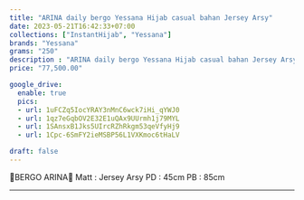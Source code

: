 ```yaml
---
title: "ARINA daily bergo Yessana Hijab casual bahan Jersey Arsy"
date: 2023-05-21T16:42:33+07:00
collections: ["InstantHijab", "Yessana"]
brands: "Yessana"
grams: "250"
description : "ARINA daily bergo Yessana Hijab casual bahan Jersey Arsy"
price: "77,500.00"

google_drive:
  enable: true
  pics:
  - url: 1uFCZq5IocYRAY3nMnC6wck7iHi_qYWJ0
  - url: 1qz7eGqbOV2E32E1uQAx9UUrmh1j79MYL
  - url: 1SAnsxB1Jks5UIrcRZhRkgm53qeVfyHj9
  - url: 1Cpc-6SmFY2ieMSBP56L1VXKmoc6tHaLV

draft: false
---
```


🌹BERGO ARINA🌹
Matt : Jersey Arsy
PD : 45cm
PB : 85cm

------------      
  
